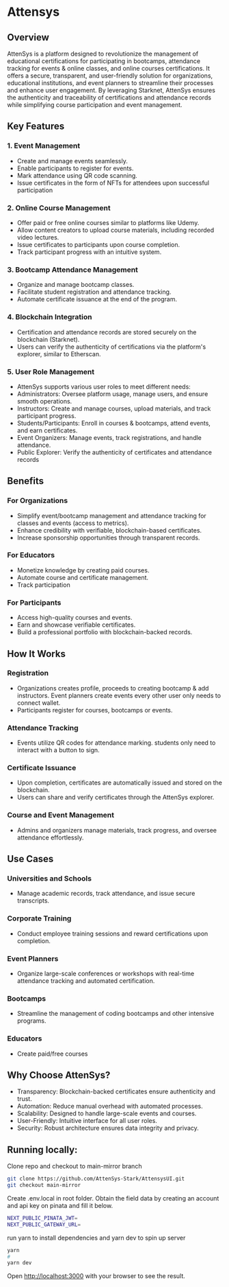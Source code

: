 # Attensys

## Overview
AttenSys is a platform designed to revolutionize the management of educational certifications for participating in bootcamps, attendance tracking for events & online classes, and online courses certifications. It offers a secure, transparent, and user-friendly solution for organizations, educational institutions, and event planners to streamline their processes and enhance user engagement. By leveraging Starknet, AttenSys ensures the authenticity and traceability of certifications and attendance records while simplifying course participation and event management.

## Key Features
### 1. Event Management
- Create and manage events seamlessly.
- Enable participants to register for events.
- Mark attendance using QR code scanning.
- Issue certificates in the form of NFTs for attendees upon successful participation

### 2. Online Course Management
- Offer paid or free online courses similar to platforms like Udemy.
- Allow content creators to upload course materials, including recorded video lectures.
- Issue certificates to participants upon course completion.
- Track participant progress with an intuitive system.

### 3. Bootcamp Attendance Management
- Organize and manage bootcamp classes.
- Facilitate student registration and attendance tracking.
- Automate certificate issuance at the end of the program.

### 4. Blockchain Integration
- Certification and attendance records are stored securely on the blockchain (Starknet).
- Users can verify the authenticity of certifications via the platform's explorer, similar to Etherscan.

### 5. User Role Management
- AttenSys supports various user roles to meet different needs:
- Administrators: Oversee platform usage, manage users, and ensure smooth operations.
- Instructors: Create and manage courses, upload materials, and track participant progress.
- Students/Participants: Enroll in courses & bootcamps, attend events, and earn certificates.
- Event Organizers: Manage events, track registrations, and handle attendance.
- Public Explorer: Verify the authenticity of certificates and attendance records

## Benefits
### For Organizations
- Simplify event/bootcamp management and attendance tracking for classes and events (access to metrics).
- Enhance credibility with verifiable, blockchain-based certificates.
- Increase sponsorship opportunities through transparent records.

### For Educators
- Monetize knowledge by creating paid courses.
- Automate course and certificate management.
- Track participation

### For Participants
- Access high-quality courses and events.
- Earn and showcase verifiable certificates.
- Build a professional portfolio with blockchain-backed records.


## How It Works

### Registration
- Organizations creates profile, proceeds to creating bootcamp & add instructors. Event planners create events every other user only needs to connect wallet.
- Participants register for courses, bootcamps or events.

### Attendance Tracking
- Events utilize QR codes for attendance marking. students only need to interact with a button to sign.

### Certificate Issuance
- Upon completion, certificates are automatically issued and stored on the blockchain.
- Users can share and verify certificates through the AttenSys explorer.

### Course and Event Management
- Admins and organizers manage materials, track progress, and oversee attendance effortlessly.

## Use Cases
### Universities and Schools
- Manage academic records, track attendance, and issue secure transcripts.

### Corporate Training
- Conduct employee training sessions and reward certifications upon completion.

### Event Planners
- Organize large-scale conferences or workshops with real-time attendance tracking and automated certification.

### Bootcamps
- Streamline the management of coding bootcamps and other intensive programs.
### Educators 
- Create paid/free courses



## Why Choose AttenSys?
- Transparency: Blockchain-backed certificates ensure authenticity and trust.
- Automation: Reduce manual overhead with automated processes.
- Scalability: Designed to handle large-scale events and courses.
- User-Friendly: Intuitive interface for all user roles.
- Security: Robust architecture ensures data integrity and privacy.



## Running locally:
Clone repo and checkout to main-mirror branch
```bash 
git clone https://github.com/AttenSys-Stark/AttensysUI.git
git checkout main-mirror
```

Create .env.local in root folder. Obtain the field data by creating an account and api key on pinata and fill it below.
```bash
NEXT_PUBLIC_PINATA_JWT=
NEXT_PUBLIC_GATEWAY_URL=
```

run yarn to install dependencies and yarn dev to spin up server
```bash
yarn 
#
yarn dev
```

Open [http://localhost:3000](http://localhost:3000) with your browser to see the result.
